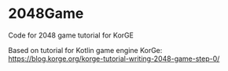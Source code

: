# 2048Game
Code for 2048 game tutorial for KorGE

Based on tutorial for Kotlin game engine KorGe: https://blog.korge.org/korge-tutorial-writing-2048-game-step-0/
